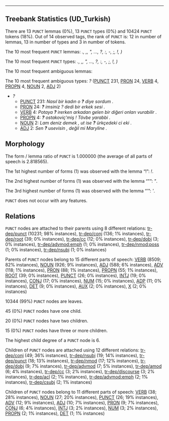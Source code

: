 

--------------------------------------------------------------------------------

## Treebank Statistics (UD_Turkish)

There are 13 `PUNCT` lemmas (0%), 13 `PUNCT` types (0%) and 10424 `PUNCT` tokens (18%).
Out of 14 observed tags, the rank of `PUNCT` is: 12 in number of lemmas, 13 in number of types and 3 in number of tokens.

The 10 most frequent `PUNCT` lemmas: <em>., ,, ", ..., ?, :, -, ;, !, )</em>

The 10 most frequent `PUNCT` types:  <em>., ,, ", ..., ?, :, -, ;, !, )</em>

The 10 most frequent ambiguous lemmas: 

The 10 most frequent ambiguous types:  <em>?</em> ([PUNCT]() 231, [PRON]() 24, [VERB]() 4, [PROPN]() 4, [NOUN]() 2, [ADJ]() 2)


* <em>?</em>
  * [PUNCT]() 231: <em>Nasıl bir kadın o <b>?</b> diye sordum .</em>
  * [PRON]() 24: <em><b>?</b> imsiniz ? dedi bir erkek sesi .</em>
  * [VERB]() 4: <em>Potaya <b>?</b> irerken arkadan gelen bir diğeri onları vurabilir .</em>
  * [PROPN]() 4: <em><b>?</b> ostakoviç'miş ! Tövbe yarabbi .</em>
  * [NOUN]() 2: <em>Lam deniz demek , ut ise <b>?</b> ürkçedeki ci eki .</em>
  * [ADJ]() 2: <em>Sen <b>?</b> usevisin , değil mi Maryline .</em>

## Morphology

The form / lemma ratio of `PUNCT` is 1.000000 (the average of all parts of speech is 2.818565).

The 1st highest number of forms (1) was observed with the lemma “!”: <em>!</em>.

The 2nd highest number of forms (1) was observed with the lemma “"”: <em>"</em>.

The 3rd highest number of forms (1) was observed with the lemma “'”: <em>'</em>.

`PUNCT` does not occur with any features.


## Relations

`PUNCT` nodes are attached to their parents using 8 different relations: [tr-dep/punct]() (10231; 98% instances), [tr-dep/conj]() (136; 1% instances), [tr-dep/root]() (39; 0% instances), [tr-dep/cc]() (12; 0% instances), [tr-dep/dobj]() (3; 0% instances), [tr-dep/advmod:emph]() (1; 0% instances), [tr-dep/nmod:poss]() (1; 0% instances), [tr-dep/nsubj]() (1; 0% instances)

Parents of `PUNCT` nodes belong to 15 different parts of speech: [VERB]() (8509; 82% instances), [NOUN]() (926; 9% instances), [ADJ]() (588; 6% instances), [ADV]() (118; 1% instances), [PRON]() (88; 1% instances), [PROPN]() (55; 1% instances), [ROOT]() (39; 0% instances), [PUNCT]() (26; 0% instances), [INTJ]() (19; 0% instances), [CONJ]() (17; 0% instances), [NUM]() (15; 0% instances), [ADP]() (11; 0% instances), [DET]() (9; 0% instances), [AUX]() (2; 0% instances), [X]() (2; 0% instances)

10344 (99%) `PUNCT` nodes are leaves.

45 (0%) `PUNCT` nodes have one child.

20 (0%) `PUNCT` nodes have two children.

15 (0%) `PUNCT` nodes have three or more children.

The highest child degree of a `PUNCT` node is 6.

Children of `PUNCT` nodes are attached using 12 different relations: [tr-dep/conj]() (49; 36% instances), [tr-dep/nsubj]() (19; 14% instances), [tr-dep/punct]() (18; 13% instances), [tr-dep/nmod]() (17; 12% instances), [tr-dep/dobj]() (9; 7% instances), [tr-dep/advmod]() (7; 5% instances), [tr-dep/amod]() (6; 4% instances), [tr-dep/cc]() (3; 2% instances), [tr-dep/discourse]() (3; 2% instances), [tr-dep/acl]() (2; 1% instances), [tr-dep/advmod:emph]() (2; 1% instances), [tr-dep/csubj]() (2; 1% instances)

Children of `PUNCT` nodes belong to 11 different parts of speech: [VERB]() (38; 28% instances), [NOUN]() (27; 20% instances), [PUNCT]() (26; 19% instances), [ADV]() (12; 9% instances), [ADJ]() (10; 7% instances), [PRON]() (9; 7% instances), [CONJ]() (6; 4% instances), [INTJ]() (3; 2% instances), [NUM]() (3; 2% instances), [PROPN]() (2; 1% instances), [DET]() (1; 1% instances)

